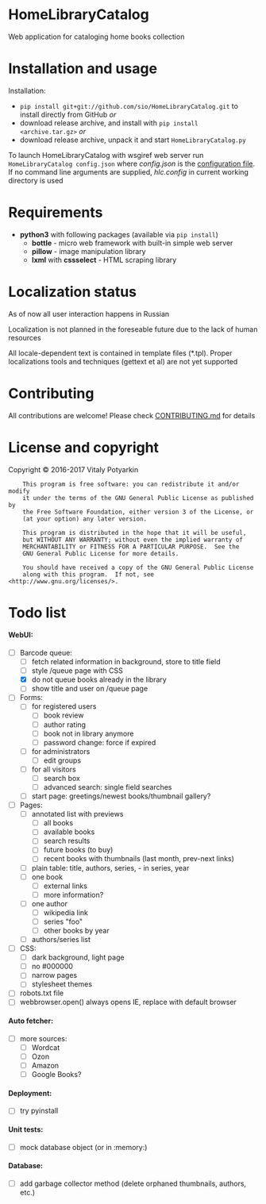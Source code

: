 # HomeLibraryCatalog
Web application for cataloging home books collection


# Installation and usage
Installation:
* `pip install git+git://github.com/sio/HomeLibraryCatalog.git` to install
directly from GitHub *or*
* download release archive, and install with `pip install <archive.tar.gz>` *or*
* download release archive, unpack it and start `HomeLibraryCatalog.py`

To launch HomeLibraryCatalog with wsgiref web server run
`HomeLibraryCatalog config.json` where *config.json* is the
[configuration file][1]. If no command line arguments are supplied,
*hlc.config* in current working directory is used

[1]: docs/configuration.md


# Requirements
* **python3** with following packages (available via `pip install`)
    * **bottle** - micro web framework with built-in simple web server
    * **pillow** - image manipulation library
    * **lxml** with **cssselect** - HTML scraping library


# Localization status
As of now all user interaction happens in Russian

Localization is not planned in the foreseable future due to the lack of human
resources

All locale-dependent text is contained in template files (*.tpl).
Proper localizations tools and techniques (gettext et al) are not yet supported


# Contributing
All contributions are welcome!
Please check [CONTRIBUTING.md](CONTRIBUTING.md) for details


# License and copyright
Copyright © 2016-2017 Vitaly Potyarkin
```
    This program is free software: you can redistribute it and/or modify
    it under the terms of the GNU General Public License as published by
    the Free Software Foundation, either version 3 of the License, or
    (at your option) any later version.

    This program is distributed in the hope that it will be useful,
    but WITHOUT ANY WARRANTY; without even the implied warranty of
    MERCHANTABILITY or FITNESS FOR A PARTICULAR PURPOSE.  See the
    GNU General Public License for more details.

    You should have received a copy of the GNU General Public License
    along with this program.  If not, see <http://www.gnu.org/licenses/>.
```


# Todo list
#### WebUI:
- [ ] Barcode queue:
    - [ ] fetch related information in background, store to title field
    - [ ] style /queue page with CSS
    - [x] do not queue books already in the library
    - [ ] show title and user on /queue page
- [ ] Forms:
    - [ ] for registered users
        - [ ] book review
        - [ ] author rating
        - [ ] book not in library anymore
        - [ ] password change: force if expired
    - [ ] for administrators
        - [ ] edit groups
    - [ ] for all visitors
        - [ ] search box
        - [ ] advanced search: single field searches
    - [ ] start page: greetings/newest books/thumbnail gallery?
- [ ] Pages:
    - [ ] annotated list with previews
        - [ ] all books
        - [ ] available books
        - [ ] search results
        - [ ] future books (to buy)
        - [ ] recent books with thumbnails (last month, prev-next links)
    - [ ] plain table: title, authors, series, - in series, year
    - [ ] one book
        - [ ] external links
        - [ ] more information?
    - [ ] one author
        - [ ] wikipedia link
        - [ ] series "foo"
        - [ ] other books by year
    - [ ] authors/series list
- [ ] CSS:
    - [ ] dark background, light page
    - [ ] no #000000
    - [ ] narrow pages
    - [ ] stylesheet themes
- [ ] robots.txt file
- [ ] webbrowser.open() always opens IE, replace with default browser

#### Auto fetcher:
- [ ] more sources:
    - [ ] Wordcat
    - [ ] Ozon
    - [ ] Amazon
    - [ ] Google Books?

#### Deployment:
- [ ] try pyinstall

#### Unit tests:
- [ ] mock database object (or in :memory:)

#### Database:
- [ ] add garbage collector method (delete orphaned thumbnails, authors, etc.)
